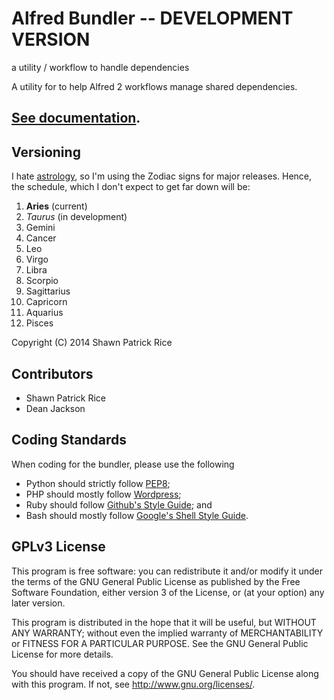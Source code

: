 Alfred Bundler -- DEVELOPMENT VERSION
==============

a utility / workflow to handle dependencies

A utility for to help Alfred 2 workflows manage shared dependencies.

## [See documentation](https://shawnrice.github.io/alfred-bundler).


## Versioning
I hate [astrology](http://en.wikipedia.org/wiki/Zodiac), so I'm using the Zodiac
signs for major releases. Hence, the schedule, which I don't expect to get far
down will be:
  1. __Aries__ (current)
  2. _Taurus_ (in development)
  3. Gemini
  4. Cancer
  5. Leo
  6. Virgo
  7. Libra
  8. Scorpio
  9. Sagittarius
  10. Capricorn
  11. Aquarius
  12. Pisces

Copyright (C) 2014 Shawn Patrick Rice

## Contributors

* Shawn Patrick Rice
* Dean Jackson

## Coding Standards

When coding for the bundler, please use the following

* Python should strictly follow [PEP8](http://legacy.python.org/dev/peps/pep-0008/);
* PHP should mostly follow [Wordpress](http://make.wordpress.org/core/handbook/coding-standards/php/);
* Ruby should follow [Github's Style Guide](https://github.com/styleguide/ruby); and
* Bash should mostly follow [Google's Shell Style Guide](https://google-styleguide.googlecode.com/svn/trunk/shell.xml).


## GPLv3 License

This program is free software: you can redistribute it and/or modify
it under the terms of the GNU General Public License as published by
the Free Software Foundation, either version 3 of the License, or
(at your option) any later version.

This program is distributed in the hope that it will be useful,
but WITHOUT ANY WARRANTY; without even the implied warranty of
MERCHANTABILITY or FITNESS FOR A PARTICULAR PURPOSE.  See the
GNU General Public License for more details.

You should have received a copy of the GNU General Public License
along with this program.  If not, see <http://www.gnu.org/licenses/>.
